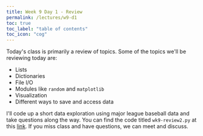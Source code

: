 ```yaml
---
title: Week 9 Day 1 - Review
permalink: /lectures/w9-d1
toc: true
toc_label: "table of contents"
toc_icon: "cog"
---
```


Today's class is primarily a review of topics. Some of the topics we'll be reviewing today are:

- Lists
- Dictionaries
- File I/O
- Modules like `random` and `matplotlib`
- Visualization
- Different ways to save and access data

I'll code up a short data exploration using major league baseball data and take questions along the way. You can find the code  titled `wk9-review2.py` at this [link](https://github.com/alackles/CMSC-140-WT-23/tree/main/_pages/lectures/code). If you miss class and have questions, we can meet and discuss.
